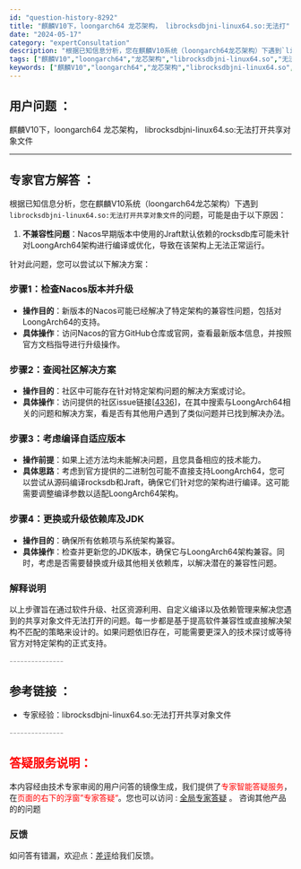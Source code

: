 ```yaml
---
id: "question-history-8292"
title: "麒麟V10下，loongarch64 龙芯架构， librocksdbjni-linux64.so:无法打"
date: "2024-05-17"
category: "expertConsultation"
description: "根据已知信息分析，您在麒麟V10系统（loongarch64龙芯架构）下遇到`librocksdbjni-linux64.so:无法打开共享对象文件`的问题，可能是由于以下原因：1. **不兼容性问题**：Nacos早期版本中使用的Jraft默认依赖的rocksdb库可能未针对LoongArch64"
tags: ["麒麟V10","loongarch64","龙芯架构","librocksdbjni-linux64.so","无法打开共享对象文件"]
keywords: ["麒麟V10","loongarch64","龙芯架构","librocksdbjni-linux64.so","无法打开共享对象文件"]
---
```


## 用户问题 ： 
 麒麟V10下，loongarch64 龙芯架构， librocksdbjni-linux64.so:无法打开共享对象文件  

---------------
## 专家官方解答 ：

根据已知信息分析，您在麒麟V10系统（loongarch64龙芯架构）下遇到`librocksdbjni-linux64.so:无法打开共享对象文件`的问题，可能是由于以下原因：

1. **不兼容性问题**：Nacos早期版本中使用的Jraft默认依赖的rocksdb库可能未针对LoongArch64架构进行编译或优化，导致在该架构上无法正常运行。

针对此问题，您可以尝试以下解决方案：

### 步骤1：检查Nacos版本并升级
- **操作目的**：新版本的Nacos可能已经解决了特定架构的兼容性问题，包括对LoongArch64的支持。
- **具体操作**：访问Nacos的官方GitHub仓库或官网，查看最新版本信息，并按照官方文档指导进行升级操作。

### 步骤2：查阅社区解决方案
- **操作目的**：社区中可能存在针对特定架构问题的解决方案或讨论。
- **具体操作**：访问提供的社区issue链接[[4336](https://github.com/alibaba/nacos/issues/4336)]，在其中搜索与LoongArch64相关的问题和解决方案，看是否有其他用户遇到了类似问题并已找到解决办法。

### 步骤3：考虑编译自适应版本
- **操作前提**：如果上述方法均未能解决问题，且您具备相应的技术能力。
- **具体思路**：考虑到官方提供的二进制包可能不直接支持LoongArch64，您可以尝试从源码编译rocksdb和Jraft，确保它们针对您的架构进行编译。这可能需要调整编译参数以适配LoongArch64架构。

### 步骤4：更换或升级依赖库及JDK
- **操作目的**：确保所有依赖项与系统架构兼容。
- **具体操作**：检查并更新您的JDK版本，确保它与LoongArch64架构兼容。同时，考虑是否需要替换或升级其他相关依赖库，以解决潜在的兼容性问题。

### 解释说明
以上步骤旨在通过软件升级、社区资源利用、自定义编译以及依赖管理来解决您遇到的共享对象文件无法打开的问题。每一步都是基于提高软件兼容性或直接解决架构不匹配的策略来设计的。如果问题依旧存在，可能需要更深入的技术探讨或等待官方对特定架构的正式支持。


<font color="#949494">---------------</font> 


## 参考链接 ：

* 专家经验：librocksdbjni-linux64.so:无法打开共享对象文件 


 <font color="#949494">---------------</font> 
 


## <font color="#FF0000">答疑服务说明：</font> 

本内容经由技术专家审阅的用户问答的镜像生成，我们提供了<font color="#FF0000">专家智能答疑服务</font>，在<font color="#FF0000">页面的右下的浮窗”专家答疑“</font>。您也可以访问 : [全局专家答疑](https://answer.opensource.alibaba.com/docs/intro) 。 咨询其他产品的的问题

### 反馈
如问答有错漏，欢迎点：[差评](https://ai.nacos.io/user/feedbackByEnhancerGradePOJOID?enhancerGradePOJOId=13631)给我们反馈。
